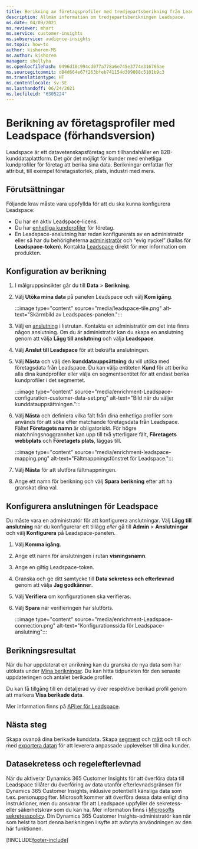 ```yaml
---
title: Berikning av företagsprofiler med tredjepartsberikning från Leadspace
description: Allmän information om tredjepartsberikningen Leadspace.
ms.date: 04/09/2021
ms.reviewer: mhart
ms.service: customer-insights
ms.subservice: audience-insights
ms.topic: how-to
author: kishorem-MS
ms.author: kishorem
manager: shellyha
ms.openlocfilehash: 0496d10c994cd077a778a6e745e3774e316765ae
ms.sourcegitcommit: d84d664e67f263bfeb741154d309088c5101b9c3
ms.translationtype: HT
ms.contentlocale: sv-SE
ms.lasthandoff: 06/24/2021
ms.locfileid: "6305224"
---
```

# <a name="enrichment-of-company-profiles-with-leadspace-preview"></a>Berikning av företagsprofiler med Leadspace (förhandsversion)

Leadspace är ett datavetenskapsföretag som tillhandahåller en B2B-kunddataplattform. Det gör det möjligt för kunder med enhetliga kundprofiler för företag att berika sina data. Berikningar omfattar fler attribut, till exempel företagsstorlek, plats, industri med mera.

## <a name="prerequisites"></a>Förutsättningar

Följande krav måste vara uppfyllda för att du ska kunna konfigurera Leadspace:

- Du har en aktiv Leadspace-licens.
- Du har [enhetliga kundprofiler](customer-profiles.md) för företag.
- En Leadspace-anslutning har redan konfigurerats av en administratör eller så har du behörigheterna [administratör](permissions.md#administrator) och “evig nyckel” (kallas för **Leadspace-token**). Kontakta [Leadspace](https://www.leadspace.com/products/leadspace-on-demand/) direkt för mer information om produkten.

## <a name="configure-the-enrichment"></a>Konfiguration av berikning

1. I målgruppsinsikter går du till **Data** > **Berikning**.

1. Välj **Utöka mina data** på panelen Leadspace och välj **Kom igång**.

   :::image type="content" source="media/leadspace-tile.png" alt-text="Skärmbild av Leadspaces-panelen.":::

1. Välj en [anslutning](connections.md) i listrutan. Kontakta en administratör om det inte finns någon anslutning. Om du är administratör kan du skapa en anslutning genom att välja **Lägg till anslutning** och välja **Leadspace**. 

1. Välj **Anslut till Leadspace** för att bekräfta anslutningen.

1. Välj **Nästa** och välj den **kunddatauppsättning** du vill utöka med företagsdata från Leadspace. Du kan välja entiteten **Kund** för att berika alla dina kundprofiler eller välja en segmentsentitet för att endast berika kundprofiler i det segmentet.

    :::image type="content" source="media/enrichment-Leadspace-configuration-customer-data-set.png" alt-text="Bild när du väljer kunddatauppsättningen.":::

1. Välj **Nästa** och definiera vilka fält från dina enhetliga profiler som används för att söka efter matchande företagsdata från Leadspace. Fältet **Företagets namn** är obligatoriskt. För högre matchningsnoggrannhet kan upp till två ytterligare fält, **Företagets webbplats** och **Företagets plats**, läggas till.

   :::image type="content" source="media/enrichment-leadspace-mapping.png" alt-text="Fältmappningsfönstret för Leadspace.":::

1. Välj **Nästa** för att slutföra fältmappningen.

1. Ange ett namn för berikning och välj **Spara berikning** efter att ha granskat dina val.


## <a name="configure-the-connection-for-leadspace"></a>Konfigurera anslutningen för Leadspace 

Du måste vara en administratör för att konfigurera anslutningar. Välj **Lägg till anslutning** när du konfigurerar ett tillägg *eller* gå till **Admin** > **Anslutningar** och välj **Konfigurera** på Leadspace-panelen.

1. Välj **Komma igång**. 

1. Ange ett namn för anslutningen i rutan **visningsnamn**.

1. Ange en giltig Leadspace-token.

1. Granska och ge ditt samtycke till **Data sekretess och efterlevnad** genom att välja **Jag godkänner**.

1. Välj **Verifiera** om konfigurationen ska verifieras.

1. Välj **Spara** när verifieringen har slutförts.
   
   :::image type="content" source="media/enrichment-Leadspace-connection.png" alt-text="Konfigurationssida för Leadspace-anslutning":::

## <a name="enrichment-results"></a>Berikningsresultat

När du har uppdaterat en anrikning kan du granska de nya data som har utökats under [Mina berikningar](enrichment-hub.md). Du kan hitta tidpunkten för den senaste uppdateringen och antalet berikade profiler.

Du kan få tillgång till en detaljerad vy över respektive berikad profil genom att markera **Visa berikade data**.

Mer information finns på [API:er för Leadspace](https://support.leadspace.com/hc/en-us/sections/201997649-API).

## <a name="next-steps"></a>Nästa steg

Skapa ovanpå dina berikade kunddata. Skapa [segment](segments.md) och [mått](measures.md) och till och med [exportera datan](export-destinations.md) för att leverera anpassade upplevelser till dina kunder.

## <a name="data-privacy-and-compliance"></a>Datasekretess och regelefterlevnad

När du aktiverar Dynamics 365 Customer Insights för att överföra data till Leadspace tillåter du överföring av data utanför efterlevnadsgränsen för Dynamics 365 Customer Insights, inklusive potentiellt känsliga data som t.ex. personuppgifter. Microsoft kommer att överföra dessa data enligt dina instruktioner, men du ansvarar för att Leadspace uppfyller de sekretess- eller säkerhetskrav som du kan ha. Mer information finns i [Microsofts sekretesspolicy](https://go.microsoft.com/fwlink/?linkid=396732).
Din Dynamics 365 Customer Insights-administratör kan när som helst ta bort denna berikningen i syfte att avbryta användningen av den här funktionen.


[!INCLUDE[footer-include](../includes/footer-banner.md)]
